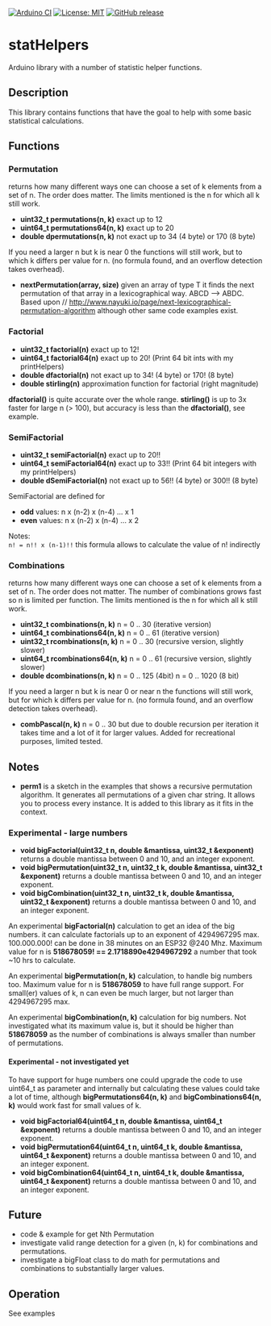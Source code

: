 
[![Arduino CI](https://github.com/RobTillaart/statHelpers/workflows/Arduino%20CI/badge.svg)](https://github.com/marketplace/actions/arduino_ci)
[![License: MIT](https://img.shields.io/badge/license-MIT-green.svg)](https://github.com/RobTillaart/statHelpers/blob/master/LICENSE)
[![GitHub release](https://img.shields.io/github/release/RobTillaart/statHelpers.svg?maxAge=3600)](https://github.com/RobTillaart/statHelpers/releases)

# statHelpers

Arduino library with a number of statistic helper functions.

## Description

This library contains functions that have the goal to help with 
some basic statistical calculations.


## Functions

### Permutation

returns how many different ways one can choose a set of k elements 
from a set of n. The order does matter. 
The limits mentioned is the n for which all k still work.

- **uint32_t permutations(n, k)** exact up to 12
- **uint64_t permutations64(n, k)** exact up to 20
- **double dpermutations(n, k)** not exact up to 34 (4 byte) or 170 (8 byte)

If you need a larger n but k is near 0 the functions will still work, but 
to which k differs per value for n. (no formula found, and an overflow
detection takes overhead).


- **nextPermutation<Type>(array, size)** given an array of type T it finds the next permutation
of that array in a lexicographical way.  ABCD --> ABDC. 
Based upon // http://www.nayuki.io/page/next-lexicographical-permutation-algorithm although 
other same code examples exist.


### Factorial

- **uint32_t factorial(n)** exact up to 12!
- **uint64_t factorial64(n)** exact up to 20!  (Print 64 bit ints with my printHelpers)
- **double dfactorial(n)** not exact up to 34! (4 byte) or 170! (8 byte)
- **double stirling(n)** approximation function for factorial (right magnitude)

**dfactorial()** is quite accurate over the whole range.
**stirling()** is up to 3x faster for large n (> 100), 
but accuracy is less than the **dfactorial()**, see example.


### SemiFactorial

- **uint32_t semiFactorial(n)** exact up to 20!!
- **uint64_t semiFactorial64(n)** exact up to 33!!  (Print 64 bit integers with my printHelpers)
- **double dSemiFactorial(n)** not exact up to 56!! (4 byte) or 300!! (8 byte)

SemiFactorial are defined for
- **odd** values:  n x (n-2) x (n-4) ... x 1
- **even** values: n x (n-2) x (n-4) ... x 2

Notes:  
```n! = n!! x (n-1)!!``` this formula allows to calculate the value of n! indirectly


### Combinations

returns how many different ways one can choose a set of k elements 
from a set of n. The order does not matter. 
The number of combinations grows fast so n is limited per function.
The limits mentioned is the n for which all k still work.

- **uint32_t combinations(n, k)**   n = 0 .. 30 (iterative version)
- **uint64_t combinations64(n, k)**  n = 0 .. 61 (iterative version)
- **uint32_t rcombinations(n, k)**    n = 0 .. 30 (recursive version, slightly slower)
- **uint64_t rcombinations64(n, k)**  n = 0 .. 61 (recursive version, slightly slower)
- **double dcombinations(n, k)**  n = 0 .. 125 (4bit)  n = 0 .. 1020 (8 bit) 

If you need a larger n but k is near 0 or near n the functions will still work, 
but for which k differs per value for n. (no formula found, and an overflow
detection takes overhead). 


- **combPascal(n, k)** n = 0 .. 30 but due to double recursion per iteration it takes
time and a lot of it for larger values. Added for recreational purposes, limited tested.


## Notes

- **perm1** is a sketch in the examples that shows a recursive permutation 
algorithm. It generates all permutations of a given char string. 
It allows you to process every instance.
It is added to this library as it fits in the context.


### Experimental - large numbers

- **void bigFactorial(uint32_t n, double &mantissa, uint32_t &exponent)** returns a double mantissa between 0 and 10, and an integer exponent. 
- **void bigPermutation(uint32_t n, uint32_t k, double &mantissa, uint32_t &exponent)** returns a double mantissa between 0 and 10, and an integer exponent. 
- **void bigCombination(uint32_t n, uint32_t k, double &mantissa, uint32_t &exponent)** returns a double mantissa between 0 and 10, and an integer exponent. 

An experimental **bigFactorial(n)** calculation to get an idea of the big numbers. it can calculate factorials up to an exponent of 4294967295 max.  100.000.000! can be done in 38 minutes on an ESP32 @240 Mhz.  Maximum value for n is **518678059! ==  2.1718890e4294967292** a number that took ~10 hrs to calculate. 

An experimental **bigPermutation(n, k)** calculation, to handle big numbers too. Maximum value for n is **518678059** to have full range support. For small(er) values of k, n can even be much larger, but not larger than 4294967295 max.

An experimental **bigCombination(n, k)** calculation for big numbers. Not investigated what its maximum value is, but it should be higher than **518678059** as the number of combinations is always smaller than number of permutations.


#### Experimental - not investigated yet

To have support for huge numbers one could upgrade the code to use uint64_t as parameter and internally but calculating these values could take a lot of time, although **bigPermutations64(n, k)** and **bigCombinations64(n, k)** would work fast for small values of k. 

- **void bigFactorial64(uint64_t n, double &mantissa, uint64_t &exponent)** returns a double mantissa between 0 and 10, and an integer exponent. 
- **void bigPermutation64(uint64_t n, uint64_t k, double &mantissa, uint64_t &exponent)** returns a double mantissa between 0 and 10, and an integer exponent. 
- **void bigCombination64(uint64_t n, uint64_t k, double &mantissa, uint64_t &exponent)** returns a double mantissa between 0 and 10, and an integer exponent. 



## Future

- code & example for get Nth Permutation
- investigate valid range detection for a given (n, k) for combinations and permutations.
- investigate a bigFloat class to do math for permutations and combinations to substantially larger values.


## Operation

See examples
